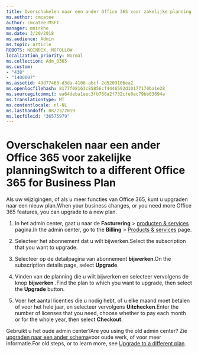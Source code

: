 ```yaml
---
title: Overschakelen naar een ander Office 365 voor zakelijke planning
ms.author: cmcatee
author: cmcatee-MSFT
manager: mnirkhe
ms.date: 3/20/2018
ms.audience: Admin
ms.topic: article
ROBOTS: NOINDEX, NOFOLLOW
localization_priority: Normal
ms.collection: Adm_O365
ms.custom:
- "438"
- "1400007"
ms.assetid: 49d77463-d3da-4106-abcf-2d5209106ea2
ms.openlocfilehash: 8177f08163c85856cf4446592d10177170ba1e28
ms.sourcegitcommit: ea64deba1eec3fb768a2f732cfe0ec79bb03694a
ms.translationtype: MT
ms.contentlocale: nl-NL
ms.lasthandoff: 08/23/2019
ms.locfileid: "36575979"
---
```

# <a name="switch-to-a-different-office-365-for-business-plan"></a><span data-ttu-id="55149-102">Overschakelen naar een ander Office 365 voor zakelijke planning</span><span class="sxs-lookup"><span data-stu-id="55149-102">Switch to a different Office 365 for Business Plan</span></span>

<span data-ttu-id="55149-103">Als uw wijzigingen, of als u meer functies van Office 365, kunt u upgraden naar een nieuw plan.</span><span class="sxs-lookup"><span data-stu-id="55149-103">When your business changes, or you need more Office 365 features, you can upgrade to a new plan.</span></span>
  
1. <span data-ttu-id="55149-104">In het admin center, gaat u naar de **Facturering** \> [producten & services](https://go.microsoft.com/fwlink/p/?linkid=842054) pagina.</span><span class="sxs-lookup"><span data-stu-id="55149-104">In the admin center, go to the **Billing** \> [Products & services](https://go.microsoft.com/fwlink/p/?linkid=842054) page.</span></span>

2. <span data-ttu-id="55149-105">Selecteer het abonnement dat u wilt bijwerken.</span><span class="sxs-lookup"><span data-stu-id="55149-105">Select the subscription that you want to upgrade.</span></span>

3. <span data-ttu-id="55149-106">Selecteer op de detailpagina van abonnement **bijwerken**.</span><span class="sxs-lookup"><span data-stu-id="55149-106">On the subscription details page, select **Upgrade**.</span></span>

4. <span data-ttu-id="55149-107">Vinden van de planning die u wilt bijwerken en selecteer vervolgens de knop **bijwerken** .</span><span class="sxs-lookup"><span data-stu-id="55149-107">Find the plan to which you want to upgrade, then select the **Upgrade** button.</span></span>

5. <span data-ttu-id="55149-108">Voer het aantal licenties die u nodig hebt, of u elke maand moet betalen of voor het hele jaar, en selecteer vervolgens **Uitchecken**.</span><span class="sxs-lookup"><span data-stu-id="55149-108">Enter the number of licenses that you need, choose whether to pay each month or for the whole year, then select **Checkout**.</span></span>
   
<span data-ttu-id="55149-109">Gebruikt u het oude admin center?</span><span class="sxs-lookup"><span data-stu-id="55149-109">Are you using the old admin center?</span></span> <span data-ttu-id="55149-110">Zie [upgraden naar een ander schema](https://docs.microsoft.com/office365/admin/subscriptions-and-billing/upgrade-to-different-plan)voor oude werk, of voor meer informatie.</span><span class="sxs-lookup"><span data-stu-id="55149-110">For old steps, or to learn more, see [Upgrade to a different plan](https://docs.microsoft.com/office365/admin/subscriptions-and-billing/upgrade-to-different-plan).</span></span>  